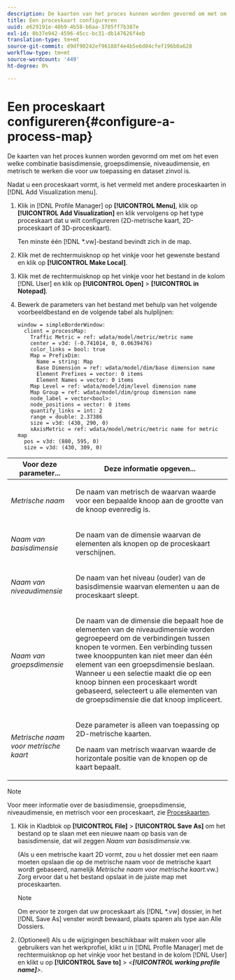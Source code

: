 ```yaml
---
description: De kaarten van het proces kunnen worden gevormd om met om het even welke combinatie basisdimensie, groepsdimensie, niveaudimensie, en metrisch te werken die voor uw toepassing en dataset zinvol is.
title: Een proceskaart configureren
uuid: e629191e-48b9-4b58-b6aa-3705ff7b387e
exl-id: 0b37e942-4596-45cc-bc31-db147626f4eb
translation-type: tm+mt
source-git-commit: d9df90242ef96188f4e4b5e6d04cfef196b0a628
workflow-type: tm+mt
source-wordcount: '449'
ht-degree: 0%

---
```


# Een proceskaart configureren{#configure-a-process-map}

De kaarten van het proces kunnen worden gevormd om met om het even welke combinatie basisdimensie, groepsdimensie, niveaudimensie, en metrisch te werken die voor uw toepassing en dataset zinvol is.

Nadat u een proceskaart vormt, is het vermeld met andere proceskaarten in [!DNL Add Visualization menu].

1. Klik in [!DNL Profile Manager] op **[!UICONTROL Menu]**, klik op **[!UICONTROL Add Visualization]** en klik vervolgens op het type proceskaart dat u wilt configureren (2D-metrische kaart, 2D-proceskaart of 3D-proceskaart).

   Ten minste één [!DNL *.vw]-bestand bevindt zich in de map.

1. Klik met de rechtermuisknop op het vinkje voor het gewenste bestand en klik op **[!UICONTROL Make Local]**.
1. Klik met de rechtermuisknop op het vinkje voor het bestand in de kolom [!DNL User] en klik op **[!UICONTROL Open]** > **[!UICONTROL in Notepad]**.
1. Bewerk de parameters van het bestand met behulp van het volgende voorbeeldbestand en de volgende tabel als hulplijnen:

   ```
   window = simpleBorderWindow: 
     client = processMap: 
       Traffic Metric = ref: wdata/model/metric/metric name
       center = v3d: (-0.741014, 0, 0.0639476)
       color_links = bool: true
       Map = PrefixDim: 
         Name = string: Map
         Base Dimension = ref: wdata/model/dim/base dimension name
         Element Prefixes = vector: 0 items
         Element Names = vector: 0 items
       Map Level = ref: wdata/model/dim/level dimension name
       Map Group = ref: wdata/model/dim/group dimension name
       node_label = vector<bool>: 
       node_positions = vector: 0 items
       quantify_links = int: 2
       range = double: 2.37386
       size = v3d: (430, 290, 0)
       xAxisMetric = ref: wdata/model/metric/metric name for metric map
     pos = v3d: (880, 595, 0)
     size = v3d: (430, 309, 0)
   ```

<table id="table_3F072DB1B68746C49DF9332718982EBE"> 
 <thead> 
  <tr> 
   <th colname="col1" class="entry"> Voor deze parameter... </th> 
   <th colname="col2" class="entry"> Deze informatie opgeven... </th> 
  </tr> 
 </thead>
 <tbody> 
  <tr> 
   <td colname="col1"> <p><i>Metrische naam</i> </p> </td> 
   <td colname="col2"> <p>De naam van metrisch de waarvan waarde voor een bepaalde knoop aan de grootte van de knoop evenredig is. </p> </td> 
  </tr> 
  <tr> 
   <td colname="col1"> <p><i>Naam van basisdimensie</i> </p> </td> 
   <td colname="col2"> <p>De naam van de dimensie waarvan de elementen als knopen op de proceskaart verschijnen. </p> </td> 
  </tr> 
  <tr> 
   <td colname="col1"> <p><i>Naam van niveaudimensie</i> </p> </td> 
   <td colname="col2"> <p>De naam van het niveau (ouder) van de basisdimensie waarvan elementen u aan de proceskaart sleept. </p> </td> 
  </tr> 
  <tr> 
   <td colname="col1"> <p><i>Naam van groepsdimensie</i> </p> </td> 
   <td colname="col2"> <p>De naam van de dimensie die bepaalt hoe de elementen van de niveaudimensie worden gegroepeerd om de verbindingen tussen knopen te vormen. Een verbinding tussen twee knooppunten kan niet meer dan één element van een groepsdimensie beslaan. Wanneer u een selectie maakt die op een knoop binnen een proceskaart wordt gebaseerd, selecteert u alle elementen van de groepsdimensie die dat knoop impliceert. </p> </td> 
  </tr> 
  <tr> 
   <td colname="col1"> <p><i>Metrische naam voor metrische kaart</i> </p> </td> 
   <td colname="col2"> <p>Deze parameter is alleen van toepassing op 2D-metrische kaarten. </p> <p>De naam van metrisch waarvan waarde de horizontale positie van de knopen op de kaart bepaalt. </p> </td> 
  </tr> 
 </tbody> 
</table>

>[!NOTE]
>
>Voor meer informatie over de basisdimensie, groepsdimensie, niveaudimensie, en metrisch voor een proceskaart, zie [Proceskaarten](../../../home/c-get-started/c-analysis-vis/c-proc-maps/c-proc-maps.md#concept-880aee224404429785b733a4e80d275e).

1. Klik in Kladblok op **[!UICONTROL File]** > **[!UICONTROL Save As]** om het bestand op te slaan met een nieuwe naam op basis van de basisdimensie, dat wil zeggen *Naam van basisdimensie*.vw.

   (Als u een metrische kaart 2D vormt, zou u het dossier met een naam moeten opslaan die op de metrische naam voor de metrische kaart wordt gebaseerd, namelijk *Metrische naam voor metrische kaart*.vw.) Zorg ervoor dat u het bestand opslaat in de juiste map met proceskaarten.

   >[!NOTE]
   >
   >Om ervoor te zorgen dat uw proceskaart als [!DNL *.vw] dossier, in het [!DNL Save As] venster wordt bewaard, plaats sparen als type aan Alle Dossiers.

1. (Optioneel) Als u de wijzigingen beschikbaar wilt maken voor alle gebruikers van het werkprofiel, klikt u in [!DNL Profile Manager] met de rechtermuisknop op het vinkje voor het bestand in de kolom [!DNL User] en klikt u op **[!UICONTROL Save to]** > *&lt;**[!UICONTROL working profile name]**>*.
